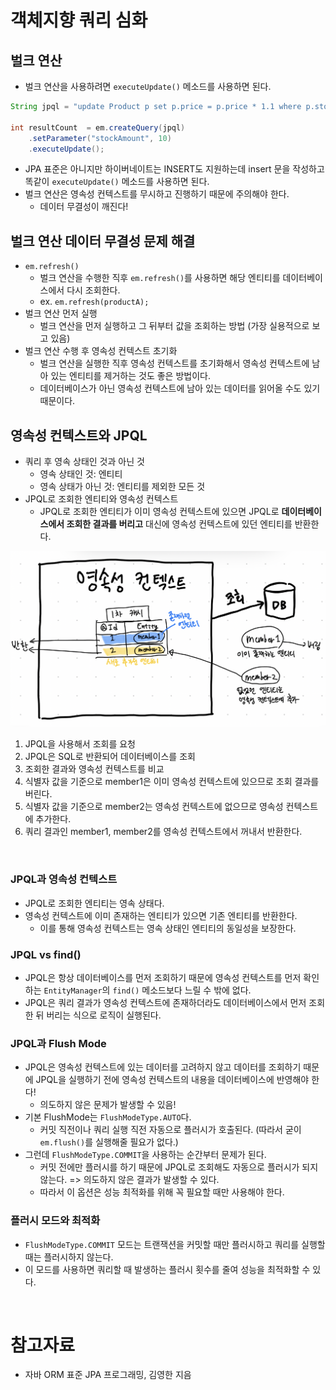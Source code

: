 # 객체지향 쿼리 심화

## 벌크 연산

- 벌크 연산을 사용하려면 `executeUpdate()` 메소드를 사용하면 된다.

```java
String jpql = "update Product p set p.price = p.price * 1.1 where p.stockAmount < :stockAmount";

int resultCount  = em.createQuery(jpql)
    .setParameter("stockAmount", 10)
    .executeUpdate();
```

- JPA 표준은 아니지만 하이버네이트는 INSERT도 지원하는데 insert 문을 작성하고 똑같이 `executeUpdate()` 메소드를 사용하면 된다.
- 벌크 연산은 영속성 컨텍스트를 무시하고 진행하기 때문에 주의해야 한다.
    - 데이터 무결성이 깨진다!

## 벌크 연산 데이터 무결성 문제 해결

- `em.refresh()`
    - 벌크 연산을 수행한 직후 `em.refresh()`를 사용하면 해당 엔티티를 데이터베이스에서 다시 조회한다.
    - ex. `em.refresh(productA);`
- 벌크 연산 먼저 실행
    - 벌크 연산을 먼저 실행하고 그 뒤부터 값을 조회하는 방법 (가장 실용적으로 보고 있음)
- 벌크 연산 수행 후 영속성 컨텍스트 초기화
    - 벌크 연산을 실행한 직후 영속성 컨텍스트를 초기화해서 영속성 컨텍스트에 남아 있는 엔티티를 제거하는 것도 좋은 방법이다.
    - 데이터베이스가 아닌 영속성 컨텍스트에 남아 있는 데이터를 읽어올 수도 있기 때문이다.

## 영속성 컨텍스트와 JPQL

- 쿼리 후 영속 상태인 것과 아닌 것
    - 영속 상태인 것: 엔티티
    - 영속 상태가 아닌 것: 엔티티를 제외한 모든 것
- JPQL로 조회한 엔티티와 영속성 컨텍스트
    - JPQL로 조회한 엔티티가 이미 영속성 컨텍스트에 있으면 JPQL로 **데이터베이스에서 조회한 결과를 버리고** 대신에 영속성 컨텍스트에 있던 엔티티를 반환한다.

<img src="img/persistence_context01.png">

1. JPQL을 사용해서 조회를 요청
2. JPQL은 SQL로 반환되어 데이터베이스를 조회
3. 조회한 결과와 영속성 컨텍스트를 비교
4. 식별자 값을 기준으로 member1은 이미 영속성 컨텍스트에 있으므로 조회 결과를 버린다.
5. 식별자 값을 기준으로 member2는 영속성 컨텍스트에 없으므로 영속성 컨텍스트에 추가한다.
6. 쿼리 결과인 member1, member2를 영속성 컨텍스트에서 꺼내서 반환한다.

<br/>

### JPQL과 영속성 컨텍스트

- JPQL로 조회한 엔티티는 영속 상태다.
- 영속성 컨텍스트에 이미 존재하는 엔티티가 있으면 기존 엔티티를 반환한다.
    - 이를 통해 영속성 컨텍스트는 영속 상태인 엔티티의 동일성을 보장한다.

### JPQL vs find()

- JPQL은 항상 데이터베이스를 먼저 조회하기 때문에 영속성 컨텍스트를 먼저 확인하는 `EntityManager`의 `find()` 메소드보다 느릴 수 밖에 없다.
- JPQL은 쿼리 결과가 영속성 컨텍스트에 존재하더라도 데이터베이스에서 먼저 조회한 뒤 버리는 식으로 로직이 실행된다.

### JPQL과 Flush Mode

- JPQL은 영속성 컨텍스트에 있는 데이터를 고려하지 않고 데이터를 조회하기 때문에 JPQL을 실행하기 전에 영속성 컨텍스트의 내용을 데이터베이스에 반영해야 한다!
    - 의도하지 않은 문제가 발생할 수 있음!
- 기본 FlushMode는 `FlushModeType.AUTO`다.
    - 커밋 직전이나 쿼리 실행 직전 자동으로 플러시가 호출된다. (따라서 굳이 `em.flush()`를 실행해줄 필요가 없다.)
- 그런데 `FlushModeType.COMMIT`을 사용하는 순간부터 문제가 된다.
    - 커밋 전에만 플러시를 하기 때문에 JPQL로 조회해도 자동으로 플러시가 되지 않는다. => 의도하지 않은 결과가 발생할 수 있다.
    - 따라서 이 옵션은 성능 최적화를 위해 꼭 필요할 때만 사용해야 한다.

### 플러시 모드와 최적화

- `FlushModeType.COMMIT` 모드는 트랜잭션을 커밋할 때만 플러시하고 쿼리를 실행할 때는 플러시하지 않는다.
- 이 모드를 사용하면 쿼리할 때 발생하는 플러시 횟수를 줄여 성능을 최적화할 수 있다.

<br/>

# 참고자료

- 자바 ORM 표준 JPA 프로그래밍, 김영한 지음
